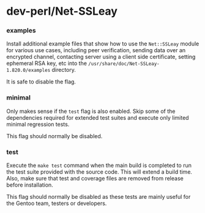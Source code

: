 # dev-perl/Net-SSLeay

### examples
Install additional example files that show how to use the `Net::SSLeay` module for various use cases, including peer verification, sending data over an encrypted channel, contacting server using a client side certificate, setting ephemeral RSA key, etc into the `/usr/share/doc/Net-SSLeay-1.820.0/examples` directory.

It is safe to disable the flag.

### minimal
Only makes sense if the `test` flag is also enabled. Skip some of the dependencies required for extended test suites and execute only limited minimal regression tests.

This flag should normally be disabled.

### test
Execute the `make test` command when the main build is completed to run the test suite provided with the source code. This will extend a build time. Also, make sure that test and coverage files are removed from release before installation.

This flag should normally be disabled as these tests are mainly useful for the Gentoo team, testers or developers.
